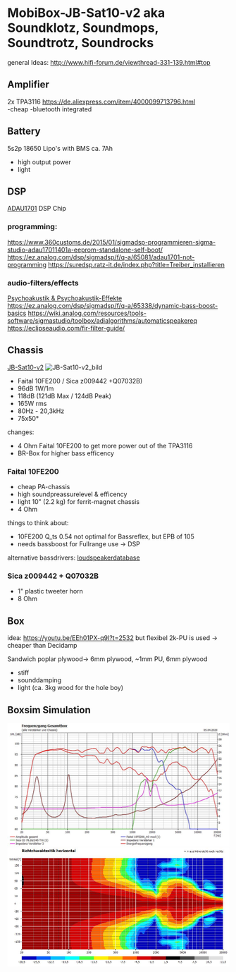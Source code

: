 # MobiBox-JB-Sat10-v2 aka Soundklotz, Soundmops, Soundtrotz, Soundrocks
general Ideas: http://www.hifi-forum.de/viewthread-331-139.html#top

## Amplifier 
2x TPA3116 
https://de.aliexpress.com/item/4000099713796.html  
-cheap
-bluetooth integrated

## Battery
5s2p 18650 Lipo's with BMS ca. 7Ah
- high output power
- light

## DSP
[ADAU1701](https://www.analog.com/media/en/technical-documentation/data-sheets/ADAU1701.pdf) DSP Chip  

### programming:  
https://www.360customs.de/2015/01/sigmadsp-programmieren-sigma-studio-adau17011401a-eeprom-standalone-self-boot/  
https://ez.analog.com/dsp/sigmadsp/f/q-a/65081/adau1701-not-programming
https://suredsp.ratz-it.de/index.php?title=Treiber_installieren

### audio-filters/effects
[Psychoakustik & Psychoakustik-Effekte](https://curdt.home.hdm-stuttgart.de/PDF/Psychoakustik_und_Psychoakustik_Effekte.pdf)
https://ez.analog.com/dsp/sigmadsp/f/q-a/65338/dynamic-bass-boost-basics
https://wiki.analog.com/resources/tools-software/sigmastudio/toolbox/adialgorithms/automaticspeakereq
https://eclipseaudio.com/fir-filter-guide/




## Chassis
[JB-Sat10-v2](https://www.lautsprecherforum.eu/viewtopic.php?t=4907) 
![JB-Sat10-v2_bild](https://www.lautsprecherforum.eu/images/files/x_id_high_3_1967.jpgg)

 
- Faital 10FE200 / Sica z009442 +Q07032B)  
- 96dB 1W/1m  
- 118dB (121dB Max / 124dB Peak) 
- 165W rms  
- 80Hz - 20,3kHz  
- 75x50°

changes:  
- 4 Ohm Faital 10FE200 to get more power out of the TPA3116
- BR-Box for higher bass efficency

### Faital 10FE200 
  
- cheap PA-chassis
- high soundpreassurelevel & efficency
- light 10" (2.2 kg) for ferrit-magnet chassis
- 4 Ohm

things to think about:  
- 10FE200 Q_ts 0.54 not optimal for Bassreflex, but EPB of 105  
- needs bassboost for Fullrange use -> DSP

alternative bassdrivers: [loudspeakerdatabase](http://www.loudspeakerdatabase.com/search/type=Subwoofer,Woofer,Mid_Bass,Mid-range,Full-range/8.0_size_in_12.0/1_z_4/100_pw_500/94.0_spl_118.0/9_fs_70/0.13_qts_0.70/sort=-spl)

### Sica z009442 + Q07032B

- 1" plastic tweeter horn
- 8 Ohm

## Box
idea: https://youtu.be/EEh01PX-q9I?t=2532 but flexibel 2k-PU is used -> cheaper than Decidamp

Sandwich poplar plywood-> 6mm plywood, ~1mm PU, 6mm plywood  
- stiff
- sounddamping
- light (ca. 3kg wood for the hole boy)

## Boxsim Simulation
![SPL](Simulation/SPL.jpg)
![Richtcharakteristik](Simulation/Richtcharakteristik.jpg)


